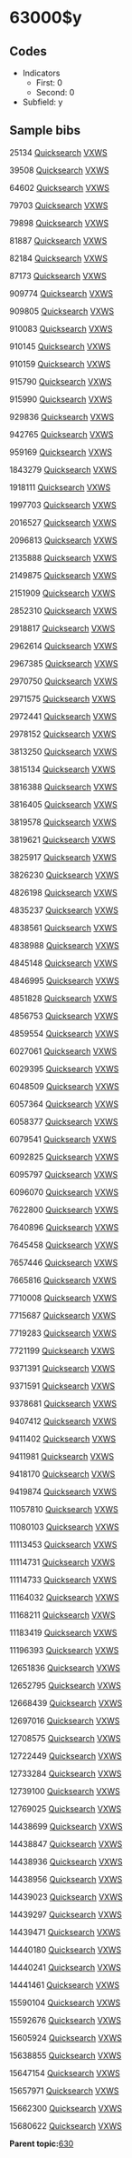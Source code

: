 # 63000$y

## Codes

-   Indicators
    -   First: 0
    -   Second: 0
-   Subfield: y

## Sample bibs

25134 [Quicksearch](https://search.library.yale.edu/catalog/25134) [VXWS](http://prodorbis.library.yale.edu:7014/vxws/GetHoldingsService?bibId=25134)

39508 [Quicksearch](https://search.library.yale.edu/catalog/39508) [VXWS](http://prodorbis.library.yale.edu:7014/vxws/GetHoldingsService?bibId=39508)

64602 [Quicksearch](https://search.library.yale.edu/catalog/64602) [VXWS](http://prodorbis.library.yale.edu:7014/vxws/GetHoldingsService?bibId=64602)

79703 [Quicksearch](https://search.library.yale.edu/catalog/79703) [VXWS](http://prodorbis.library.yale.edu:7014/vxws/GetHoldingsService?bibId=79703)

79898 [Quicksearch](https://search.library.yale.edu/catalog/79898) [VXWS](http://prodorbis.library.yale.edu:7014/vxws/GetHoldingsService?bibId=79898)

81887 [Quicksearch](https://search.library.yale.edu/catalog/81887) [VXWS](http://prodorbis.library.yale.edu:7014/vxws/GetHoldingsService?bibId=81887)

82184 [Quicksearch](https://search.library.yale.edu/catalog/82184) [VXWS](http://prodorbis.library.yale.edu:7014/vxws/GetHoldingsService?bibId=82184)

87173 [Quicksearch](https://search.library.yale.edu/catalog/87173) [VXWS](http://prodorbis.library.yale.edu:7014/vxws/GetHoldingsService?bibId=87173)

909774 [Quicksearch](https://search.library.yale.edu/catalog/909774) [VXWS](http://prodorbis.library.yale.edu:7014/vxws/GetHoldingsService?bibId=909774)

909805 [Quicksearch](https://search.library.yale.edu/catalog/909805) [VXWS](http://prodorbis.library.yale.edu:7014/vxws/GetHoldingsService?bibId=909805)

910083 [Quicksearch](https://search.library.yale.edu/catalog/910083) [VXWS](http://prodorbis.library.yale.edu:7014/vxws/GetHoldingsService?bibId=910083)

910145 [Quicksearch](https://search.library.yale.edu/catalog/910145) [VXWS](http://prodorbis.library.yale.edu:7014/vxws/GetHoldingsService?bibId=910145)

910159 [Quicksearch](https://search.library.yale.edu/catalog/910159) [VXWS](http://prodorbis.library.yale.edu:7014/vxws/GetHoldingsService?bibId=910159)

915790 [Quicksearch](https://search.library.yale.edu/catalog/915790) [VXWS](http://prodorbis.library.yale.edu:7014/vxws/GetHoldingsService?bibId=915790)

915990 [Quicksearch](https://search.library.yale.edu/catalog/915990) [VXWS](http://prodorbis.library.yale.edu:7014/vxws/GetHoldingsService?bibId=915990)

929836 [Quicksearch](https://search.library.yale.edu/catalog/929836) [VXWS](http://prodorbis.library.yale.edu:7014/vxws/GetHoldingsService?bibId=929836)

942765 [Quicksearch](https://search.library.yale.edu/catalog/942765) [VXWS](http://prodorbis.library.yale.edu:7014/vxws/GetHoldingsService?bibId=942765)

959169 [Quicksearch](https://search.library.yale.edu/catalog/959169) [VXWS](http://prodorbis.library.yale.edu:7014/vxws/GetHoldingsService?bibId=959169)

1843279 [Quicksearch](https://search.library.yale.edu/catalog/1843279) [VXWS](http://prodorbis.library.yale.edu:7014/vxws/GetHoldingsService?bibId=1843279)

1918111 [Quicksearch](https://search.library.yale.edu/catalog/1918111) [VXWS](http://prodorbis.library.yale.edu:7014/vxws/GetHoldingsService?bibId=1918111)

1997703 [Quicksearch](https://search.library.yale.edu/catalog/1997703) [VXWS](http://prodorbis.library.yale.edu:7014/vxws/GetHoldingsService?bibId=1997703)

2016527 [Quicksearch](https://search.library.yale.edu/catalog/2016527) [VXWS](http://prodorbis.library.yale.edu:7014/vxws/GetHoldingsService?bibId=2016527)

2096813 [Quicksearch](https://search.library.yale.edu/catalog/2096813) [VXWS](http://prodorbis.library.yale.edu:7014/vxws/GetHoldingsService?bibId=2096813)

2135888 [Quicksearch](https://search.library.yale.edu/catalog/2135888) [VXWS](http://prodorbis.library.yale.edu:7014/vxws/GetHoldingsService?bibId=2135888)

2149875 [Quicksearch](https://search.library.yale.edu/catalog/2149875) [VXWS](http://prodorbis.library.yale.edu:7014/vxws/GetHoldingsService?bibId=2149875)

2151909 [Quicksearch](https://search.library.yale.edu/catalog/2151909) [VXWS](http://prodorbis.library.yale.edu:7014/vxws/GetHoldingsService?bibId=2151909)

2852310 [Quicksearch](https://search.library.yale.edu/catalog/2852310) [VXWS](http://prodorbis.library.yale.edu:7014/vxws/GetHoldingsService?bibId=2852310)

2918817 [Quicksearch](https://search.library.yale.edu/catalog/2918817) [VXWS](http://prodorbis.library.yale.edu:7014/vxws/GetHoldingsService?bibId=2918817)

2962614 [Quicksearch](https://search.library.yale.edu/catalog/2962614) [VXWS](http://prodorbis.library.yale.edu:7014/vxws/GetHoldingsService?bibId=2962614)

2967385 [Quicksearch](https://search.library.yale.edu/catalog/2967385) [VXWS](http://prodorbis.library.yale.edu:7014/vxws/GetHoldingsService?bibId=2967385)

2970750 [Quicksearch](https://search.library.yale.edu/catalog/2970750) [VXWS](http://prodorbis.library.yale.edu:7014/vxws/GetHoldingsService?bibId=2970750)

2971575 [Quicksearch](https://search.library.yale.edu/catalog/2971575) [VXWS](http://prodorbis.library.yale.edu:7014/vxws/GetHoldingsService?bibId=2971575)

2972441 [Quicksearch](https://search.library.yale.edu/catalog/2972441) [VXWS](http://prodorbis.library.yale.edu:7014/vxws/GetHoldingsService?bibId=2972441)

2978152 [Quicksearch](https://search.library.yale.edu/catalog/2978152) [VXWS](http://prodorbis.library.yale.edu:7014/vxws/GetHoldingsService?bibId=2978152)

3813250 [Quicksearch](https://search.library.yale.edu/catalog/3813250) [VXWS](http://prodorbis.library.yale.edu:7014/vxws/GetHoldingsService?bibId=3813250)

3815134 [Quicksearch](https://search.library.yale.edu/catalog/3815134) [VXWS](http://prodorbis.library.yale.edu:7014/vxws/GetHoldingsService?bibId=3815134)

3816388 [Quicksearch](https://search.library.yale.edu/catalog/3816388) [VXWS](http://prodorbis.library.yale.edu:7014/vxws/GetHoldingsService?bibId=3816388)

3816405 [Quicksearch](https://search.library.yale.edu/catalog/3816405) [VXWS](http://prodorbis.library.yale.edu:7014/vxws/GetHoldingsService?bibId=3816405)

3819578 [Quicksearch](https://search.library.yale.edu/catalog/3819578) [VXWS](http://prodorbis.library.yale.edu:7014/vxws/GetHoldingsService?bibId=3819578)

3819621 [Quicksearch](https://search.library.yale.edu/catalog/3819621) [VXWS](http://prodorbis.library.yale.edu:7014/vxws/GetHoldingsService?bibId=3819621)

3825917 [Quicksearch](https://search.library.yale.edu/catalog/3825917) [VXWS](http://prodorbis.library.yale.edu:7014/vxws/GetHoldingsService?bibId=3825917)

3826230 [Quicksearch](https://search.library.yale.edu/catalog/3826230) [VXWS](http://prodorbis.library.yale.edu:7014/vxws/GetHoldingsService?bibId=3826230)

4826198 [Quicksearch](https://search.library.yale.edu/catalog/4826198) [VXWS](http://prodorbis.library.yale.edu:7014/vxws/GetHoldingsService?bibId=4826198)

4835237 [Quicksearch](https://search.library.yale.edu/catalog/4835237) [VXWS](http://prodorbis.library.yale.edu:7014/vxws/GetHoldingsService?bibId=4835237)

4838561 [Quicksearch](https://search.library.yale.edu/catalog/4838561) [VXWS](http://prodorbis.library.yale.edu:7014/vxws/GetHoldingsService?bibId=4838561)

4838988 [Quicksearch](https://search.library.yale.edu/catalog/4838988) [VXWS](http://prodorbis.library.yale.edu:7014/vxws/GetHoldingsService?bibId=4838988)

4845148 [Quicksearch](https://search.library.yale.edu/catalog/4845148) [VXWS](http://prodorbis.library.yale.edu:7014/vxws/GetHoldingsService?bibId=4845148)

4846995 [Quicksearch](https://search.library.yale.edu/catalog/4846995) [VXWS](http://prodorbis.library.yale.edu:7014/vxws/GetHoldingsService?bibId=4846995)

4851828 [Quicksearch](https://search.library.yale.edu/catalog/4851828) [VXWS](http://prodorbis.library.yale.edu:7014/vxws/GetHoldingsService?bibId=4851828)

4856753 [Quicksearch](https://search.library.yale.edu/catalog/4856753) [VXWS](http://prodorbis.library.yale.edu:7014/vxws/GetHoldingsService?bibId=4856753)

4859554 [Quicksearch](https://search.library.yale.edu/catalog/4859554) [VXWS](http://prodorbis.library.yale.edu:7014/vxws/GetHoldingsService?bibId=4859554)

6027061 [Quicksearch](https://search.library.yale.edu/catalog/6027061) [VXWS](http://prodorbis.library.yale.edu:7014/vxws/GetHoldingsService?bibId=6027061)

6029395 [Quicksearch](https://search.library.yale.edu/catalog/6029395) [VXWS](http://prodorbis.library.yale.edu:7014/vxws/GetHoldingsService?bibId=6029395)

6048509 [Quicksearch](https://search.library.yale.edu/catalog/6048509) [VXWS](http://prodorbis.library.yale.edu:7014/vxws/GetHoldingsService?bibId=6048509)

6057364 [Quicksearch](https://search.library.yale.edu/catalog/6057364) [VXWS](http://prodorbis.library.yale.edu:7014/vxws/GetHoldingsService?bibId=6057364)

6058377 [Quicksearch](https://search.library.yale.edu/catalog/6058377) [VXWS](http://prodorbis.library.yale.edu:7014/vxws/GetHoldingsService?bibId=6058377)

6079541 [Quicksearch](https://search.library.yale.edu/catalog/6079541) [VXWS](http://prodorbis.library.yale.edu:7014/vxws/GetHoldingsService?bibId=6079541)

6092825 [Quicksearch](https://search.library.yale.edu/catalog/6092825) [VXWS](http://prodorbis.library.yale.edu:7014/vxws/GetHoldingsService?bibId=6092825)

6095797 [Quicksearch](https://search.library.yale.edu/catalog/6095797) [VXWS](http://prodorbis.library.yale.edu:7014/vxws/GetHoldingsService?bibId=6095797)

6096070 [Quicksearch](https://search.library.yale.edu/catalog/6096070) [VXWS](http://prodorbis.library.yale.edu:7014/vxws/GetHoldingsService?bibId=6096070)

7622800 [Quicksearch](https://search.library.yale.edu/catalog/7622800) [VXWS](http://prodorbis.library.yale.edu:7014/vxws/GetHoldingsService?bibId=7622800)

7640896 [Quicksearch](https://search.library.yale.edu/catalog/7640896) [VXWS](http://prodorbis.library.yale.edu:7014/vxws/GetHoldingsService?bibId=7640896)

7645458 [Quicksearch](https://search.library.yale.edu/catalog/7645458) [VXWS](http://prodorbis.library.yale.edu:7014/vxws/GetHoldingsService?bibId=7645458)

7657446 [Quicksearch](https://search.library.yale.edu/catalog/7657446) [VXWS](http://prodorbis.library.yale.edu:7014/vxws/GetHoldingsService?bibId=7657446)

7665816 [Quicksearch](https://search.library.yale.edu/catalog/7665816) [VXWS](http://prodorbis.library.yale.edu:7014/vxws/GetHoldingsService?bibId=7665816)

7710008 [Quicksearch](https://search.library.yale.edu/catalog/7710008) [VXWS](http://prodorbis.library.yale.edu:7014/vxws/GetHoldingsService?bibId=7710008)

7715687 [Quicksearch](https://search.library.yale.edu/catalog/7715687) [VXWS](http://prodorbis.library.yale.edu:7014/vxws/GetHoldingsService?bibId=7715687)

7719283 [Quicksearch](https://search.library.yale.edu/catalog/7719283) [VXWS](http://prodorbis.library.yale.edu:7014/vxws/GetHoldingsService?bibId=7719283)

7721199 [Quicksearch](https://search.library.yale.edu/catalog/7721199) [VXWS](http://prodorbis.library.yale.edu:7014/vxws/GetHoldingsService?bibId=7721199)

9371391 [Quicksearch](https://search.library.yale.edu/catalog/9371391) [VXWS](http://prodorbis.library.yale.edu:7014/vxws/GetHoldingsService?bibId=9371391)

9371591 [Quicksearch](https://search.library.yale.edu/catalog/9371591) [VXWS](http://prodorbis.library.yale.edu:7014/vxws/GetHoldingsService?bibId=9371591)

9378681 [Quicksearch](https://search.library.yale.edu/catalog/9378681) [VXWS](http://prodorbis.library.yale.edu:7014/vxws/GetHoldingsService?bibId=9378681)

9407412 [Quicksearch](https://search.library.yale.edu/catalog/9407412) [VXWS](http://prodorbis.library.yale.edu:7014/vxws/GetHoldingsService?bibId=9407412)

9411402 [Quicksearch](https://search.library.yale.edu/catalog/9411402) [VXWS](http://prodorbis.library.yale.edu:7014/vxws/GetHoldingsService?bibId=9411402)

9411981 [Quicksearch](https://search.library.yale.edu/catalog/9411981) [VXWS](http://prodorbis.library.yale.edu:7014/vxws/GetHoldingsService?bibId=9411981)

9418170 [Quicksearch](https://search.library.yale.edu/catalog/9418170) [VXWS](http://prodorbis.library.yale.edu:7014/vxws/GetHoldingsService?bibId=9418170)

9419874 [Quicksearch](https://search.library.yale.edu/catalog/9419874) [VXWS](http://prodorbis.library.yale.edu:7014/vxws/GetHoldingsService?bibId=9419874)

11057810 [Quicksearch](https://search.library.yale.edu/catalog/11057810) [VXWS](http://prodorbis.library.yale.edu:7014/vxws/GetHoldingsService?bibId=11057810)

11080103 [Quicksearch](https://search.library.yale.edu/catalog/11080103) [VXWS](http://prodorbis.library.yale.edu:7014/vxws/GetHoldingsService?bibId=11080103)

11113453 [Quicksearch](https://search.library.yale.edu/catalog/11113453) [VXWS](http://prodorbis.library.yale.edu:7014/vxws/GetHoldingsService?bibId=11113453)

11114731 [Quicksearch](https://search.library.yale.edu/catalog/11114731) [VXWS](http://prodorbis.library.yale.edu:7014/vxws/GetHoldingsService?bibId=11114731)

11114733 [Quicksearch](https://search.library.yale.edu/catalog/11114733) [VXWS](http://prodorbis.library.yale.edu:7014/vxws/GetHoldingsService?bibId=11114733)

11164032 [Quicksearch](https://search.library.yale.edu/catalog/11164032) [VXWS](http://prodorbis.library.yale.edu:7014/vxws/GetHoldingsService?bibId=11164032)

11168211 [Quicksearch](https://search.library.yale.edu/catalog/11168211) [VXWS](http://prodorbis.library.yale.edu:7014/vxws/GetHoldingsService?bibId=11168211)

11183419 [Quicksearch](https://search.library.yale.edu/catalog/11183419) [VXWS](http://prodorbis.library.yale.edu:7014/vxws/GetHoldingsService?bibId=11183419)

11196393 [Quicksearch](https://search.library.yale.edu/catalog/11196393) [VXWS](http://prodorbis.library.yale.edu:7014/vxws/GetHoldingsService?bibId=11196393)

12651836 [Quicksearch](https://search.library.yale.edu/catalog/12651836) [VXWS](http://prodorbis.library.yale.edu:7014/vxws/GetHoldingsService?bibId=12651836)

12652795 [Quicksearch](https://search.library.yale.edu/catalog/12652795) [VXWS](http://prodorbis.library.yale.edu:7014/vxws/GetHoldingsService?bibId=12652795)

12668439 [Quicksearch](https://search.library.yale.edu/catalog/12668439) [VXWS](http://prodorbis.library.yale.edu:7014/vxws/GetHoldingsService?bibId=12668439)

12697016 [Quicksearch](https://search.library.yale.edu/catalog/12697016) [VXWS](http://prodorbis.library.yale.edu:7014/vxws/GetHoldingsService?bibId=12697016)

12708575 [Quicksearch](https://search.library.yale.edu/catalog/12708575) [VXWS](http://prodorbis.library.yale.edu:7014/vxws/GetHoldingsService?bibId=12708575)

12722449 [Quicksearch](https://search.library.yale.edu/catalog/12722449) [VXWS](http://prodorbis.library.yale.edu:7014/vxws/GetHoldingsService?bibId=12722449)

12733284 [Quicksearch](https://search.library.yale.edu/catalog/12733284) [VXWS](http://prodorbis.library.yale.edu:7014/vxws/GetHoldingsService?bibId=12733284)

12739100 [Quicksearch](https://search.library.yale.edu/catalog/12739100) [VXWS](http://prodorbis.library.yale.edu:7014/vxws/GetHoldingsService?bibId=12739100)

12769025 [Quicksearch](https://search.library.yale.edu/catalog/12769025) [VXWS](http://prodorbis.library.yale.edu:7014/vxws/GetHoldingsService?bibId=12769025)

14438699 [Quicksearch](https://search.library.yale.edu/catalog/14438699) [VXWS](http://prodorbis.library.yale.edu:7014/vxws/GetHoldingsService?bibId=14438699)

14438847 [Quicksearch](https://search.library.yale.edu/catalog/14438847) [VXWS](http://prodorbis.library.yale.edu:7014/vxws/GetHoldingsService?bibId=14438847)

14438936 [Quicksearch](https://search.library.yale.edu/catalog/14438936) [VXWS](http://prodorbis.library.yale.edu:7014/vxws/GetHoldingsService?bibId=14438936)

14438956 [Quicksearch](https://search.library.yale.edu/catalog/14438956) [VXWS](http://prodorbis.library.yale.edu:7014/vxws/GetHoldingsService?bibId=14438956)

14439023 [Quicksearch](https://search.library.yale.edu/catalog/14439023) [VXWS](http://prodorbis.library.yale.edu:7014/vxws/GetHoldingsService?bibId=14439023)

14439297 [Quicksearch](https://search.library.yale.edu/catalog/14439297) [VXWS](http://prodorbis.library.yale.edu:7014/vxws/GetHoldingsService?bibId=14439297)

14439471 [Quicksearch](https://search.library.yale.edu/catalog/14439471) [VXWS](http://prodorbis.library.yale.edu:7014/vxws/GetHoldingsService?bibId=14439471)

14440180 [Quicksearch](https://search.library.yale.edu/catalog/14440180) [VXWS](http://prodorbis.library.yale.edu:7014/vxws/GetHoldingsService?bibId=14440180)

14440241 [Quicksearch](https://search.library.yale.edu/catalog/14440241) [VXWS](http://prodorbis.library.yale.edu:7014/vxws/GetHoldingsService?bibId=14440241)

14441461 [Quicksearch](https://search.library.yale.edu/catalog/14441461) [VXWS](http://prodorbis.library.yale.edu:7014/vxws/GetHoldingsService?bibId=14441461)

15590104 [Quicksearch](https://search.library.yale.edu/catalog/15590104) [VXWS](http://prodorbis.library.yale.edu:7014/vxws/GetHoldingsService?bibId=15590104)

15592676 [Quicksearch](https://search.library.yale.edu/catalog/15592676) [VXWS](http://prodorbis.library.yale.edu:7014/vxws/GetHoldingsService?bibId=15592676)

15605924 [Quicksearch](https://search.library.yale.edu/catalog/15605924) [VXWS](http://prodorbis.library.yale.edu:7014/vxws/GetHoldingsService?bibId=15605924)

15638855 [Quicksearch](https://search.library.yale.edu/catalog/15638855) [VXWS](http://prodorbis.library.yale.edu:7014/vxws/GetHoldingsService?bibId=15638855)

15647154 [Quicksearch](https://search.library.yale.edu/catalog/15647154) [VXWS](http://prodorbis.library.yale.edu:7014/vxws/GetHoldingsService?bibId=15647154)

15657971 [Quicksearch](https://search.library.yale.edu/catalog/15657971) [VXWS](http://prodorbis.library.yale.edu:7014/vxws/GetHoldingsService?bibId=15657971)

15662300 [Quicksearch](https://search.library.yale.edu/catalog/15662300) [VXWS](http://prodorbis.library.yale.edu:7014/vxws/GetHoldingsService?bibId=15662300)

15680622 [Quicksearch](https://search.library.yale.edu/catalog/15680622) [VXWS](http://prodorbis.library.yale.edu:7014/vxws/GetHoldingsService?bibId=15680622)

**Parent topic:**[630](../../tags/630/630.md)


